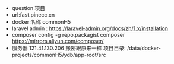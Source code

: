 + question 项目
+ url:fast.pinecc.cn
+ docker 名称 commonH5
+ laravel admin  : https://laravel-admin.org/docs/zh/1.x/installation
+ composer config -g repo.packagist composer https://mirrors.aliyun.com/composer/
+ 服务器 121.41.130.206  账密跟原来一样  项目目录: /data/docker-projects/commonH5/ydb/app-root/src
